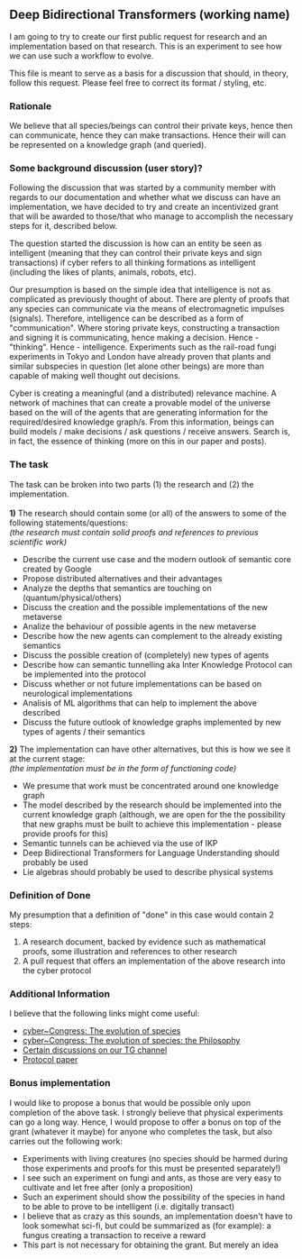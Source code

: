 ## Deep Bidirectional Transformers (working name)

<p> I am going to try to create our first public request for research and an implementation based on that research. This is an experiment to see how we can use such a workflow to evolve. </p> 
<p> This file is meant to serve as a basis for a discussion that should, in theory, follow this request. Please feel free to correct its format / styling, etc. </p>

### Rationale
We believe that all species/beings can control their private keys, hence then can communicate, hence they can make transactions.
Hence their will can be represented on a knowledge graph (and queried).

### Some background discussion (user story)?
<p>
Following the discussion that was started by a community member with regards to our documentation and whether what we discuss can have an implementation, 
we have decided to try and create an incentivized grant that will be awarded to those/that who manage to accomplish the necessary steps for it, described below.
</p>
<p>
The question started the discussion is how can an entity be seen as intelligent (meaning that they can control their private keys and
sign transactions) if cyber refers to all thinking formations as intelligent (including the likes of plants, animals, robots, etc).
</p>
<p>
Our presumption is based on the simple idea that intelligence is not as complicated as previously thought of about. There are plenty of
proofs that any species can communicate via the means of electromagnetic impulses (signals). Therefore, intelligence can be described as a form of "communication".
Where storing private keys, constructing a transaction and signing it is communicating, hence making a decision. Hence - "thinking". Hence - intelligence.
Experiments such as the rail-road fungi experiments in Tokyo and London have already proven that plants and similar subspecies in question (let alone other beings)
are more than capable of making well thought out decisions.
</p>
<p>
Cyber is creating a meaningful (and a distributed) relevance machine. A network of machines that can create a provable model of the universe based on the will of the agents that are generating information for the required/desired knowledge graph/s. From this
information, beings can build models / make decisions / ask questions / receive answers. Search is, in fact, the essence of thinking
(more on this in our paper and posts).
</p>

### The task
The task can be broken into two parts (1) the research and (2) the implementation. <br><br>
<b>1)</b> The research should contain some (or all) of the answers to some of the following statements/questions: <br>
<i>(the research must contain solid proofs and references to previous scientific work)</i> 
- Describe the current use case and the modern outlook of semantic core created by Google
- Propose distributed alternatives and their advantages
- Analyze the depths that semantics are touching on (quantum/physical/others)
- Discuss the creation and the possible implementations of the new metaverse
- Analize the behaviour of possible agents in the new metaverse
- Describe how the new agents can complement to the already existing semantics
- Discuss the possible creation of (completely) new types of agents
- Describe how can semantic tunnelling aka Inter Knowledge Protocol can be implemented into the protocol 
- Discuss whether or not future implementations can be based on neurological implementations
- Analisis of  ML algorithms that can help to implement the above described
- Discuss the future outlook of knowledge graphs implemented by new types of agents / their semantics

<b>2)</b> The implementation can have other alternatives, but this is how we see it at the current stage:<br>
<i>(the implementation must be in the form of functioning code)</i>
- We presume that work must be concentrated around one knowledge graph
- The model described by the research should be implemented into the current knowledge graph (although, we are open for the 
the possibility that new graphs must be built to achieve this implementation - please provide proofs for this)
- Semantic tunnels can be achieved via the use of IKP
- Deep Bidirectional Transformers for Language Understanding should probably be used
- Lie algebras should probably be used to describe physical systems

### Definition of Done
My presumption that a definition of "done" in this case would contain 2 steps:
1) A research document, backed by evidence such as mathematical proofs, some illustration and references to other research
2) A pull request that offers an implementation of the above research into the cyber protocol

### Additional Information
I believe that the following links might come useful:
- [cyber~Congress: The evolution of species](https://github.com/cybercongress/congress/blob/master/README.md)
- [cyber~Congress: The evolution of species: the Philosophy](https://ai.cybercongress.ai/t/cyber-congress-the-evolution-of-species-the-philosophy/20)
- [Certain discussions on our TG channel](https://t.me/fuckgoogle/5081)
- [Protocol paper](https://github.com/cybercongress/cyber/blob/master/main.tex)

### Bonus implementation 
I would like to propose a bonus that would be possible only upon completion of the above task.
I strongly believe that physical experiments can go a long way. Hence, I would propose to offer a bonus on top of the grant (whatever it maybe)
for anyone who completes the task, but also carries out the following work:
- Experiments with living creatures (no species should be harmed during those experiments and proofs for this must be presented separately!)
- I see such an experiment on fungi and ants, as those are very easy to cultivate and let free after (only a proposition)
- Such an experiment should show the possibility of the species in hand to be able to prove to be intelligent (i.e. digitally transact)
- I believe that as crazy as this sounds, an implementation doesn't have to look somewhat sci-fi, but could be summarized as (for example): a fungus creating a transaction to receive a reward 
- This part is not necessary for obtaining the grant. But merely an idea
